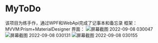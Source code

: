 # MyToDo
该项目为练手作，通过WPF和WebApi完成了记事本和备忘录
框架：MVVM:Prism+MaterialDesigner
界面：
![屏幕截图 2022-09-08 030047](https://user-images.githubusercontent.com/46214939/188957195-8b24345a-8678-4eb6-bfd1-37eda2158e3f.png)
![屏幕截图 2022-09-08 030131](https://user-images.githubusercontent.com/46214939/188957232-d275f029-aee4-42a3-8ffd-340a32ee43b2.png)
![屏幕截图 2022-09-08 030155](https://user-images.githubusercontent.com/46214939/188957235-20d3c814-e731-4ff7-8fc6-db1a4eaea28e.png)

